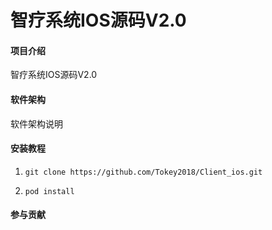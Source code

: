 
#  智疗系统IOS源码V2.0


#### 项目介绍
 智疗系统IOS源码V2.0


#### 软件架构
软件架构说明


#### 安装教程

1. `git clone https://github.com/Tokey2018/Client_ios.git`

2. `pod install`


#### 参与贡献



